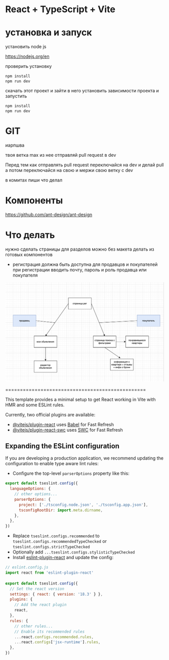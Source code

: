 # React + TypeScript + Vite

# установка и запуск

установить node js

https://nodejs.org/en

проверить установку
```
npm install
npm run dev
```

скачать этот проект и зайти в него
установить зависимости проекта и запустить

```
npm install
npm run dev
```

# GIT

иарпшва

твоя ветка max из нее отправляй pull request в dev

Перед тем как отправлять pull request переключайся
на dev и делай pull а потом переключайся на свою
и мержи свою ветку с dev

в комитах пиши что делал

# Компоненты
https://github.com/ant-design/ant-design

# Что делать

нужно сделать страницы для разделов можно без макета
делать из готовых компонентов

- регистрация должна быть доступна для продавцов и покупателей при регистрации вводить почту, пароль и роль продавца или покупателя


![alt text](docs/image.png)


================================================


This template provides a minimal setup to get React working in Vite with HMR and some ESLint rules.

Currently, two official plugins are available:

- [@vitejs/plugin-react](https://github.com/vitejs/vite-plugin-react/blob/main/packages/plugin-react/README.md) uses [Babel](https://babeljs.io/) for Fast Refresh
- [@vitejs/plugin-react-swc](https://github.com/vitejs/vite-plugin-react-swc) uses [SWC](https://swc.rs/) for Fast Refresh

## Expanding the ESLint configuration

If you are developing a production application, we recommend updating the configuration to enable type aware lint rules:

- Configure the top-level `parserOptions` property like this:

```js
export default tseslint.config({
  languageOptions: {
    // other options...
    parserOptions: {
      project: ['./tsconfig.node.json', './tsconfig.app.json'],
      tsconfigRootDir: import.meta.dirname,
    },
  },
})
```

- Replace `tseslint.configs.recommended` to `tseslint.configs.recommendedTypeChecked` or `tseslint.configs.strictTypeChecked`
- Optionally add `...tseslint.configs.stylisticTypeChecked`
- Install [eslint-plugin-react](https://github.com/jsx-eslint/eslint-plugin-react) and update the config:

```js
// eslint.config.js
import react from 'eslint-plugin-react'

export default tseslint.config({
  // Set the react version
  settings: { react: { version: '18.3' } },
  plugins: {
    // Add the react plugin
    react,
  },
  rules: {
    // other rules...
    // Enable its recommended rules
    ...react.configs.recommended.rules,
    ...react.configs['jsx-runtime'].rules,
  },
})
```
